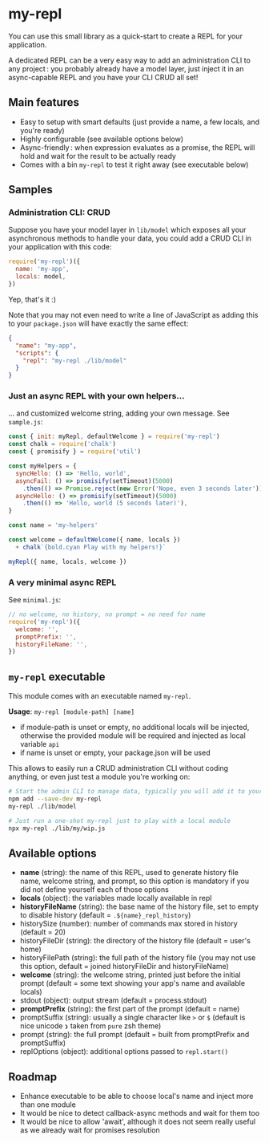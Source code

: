 # my-repl

You can use this small library as a quick-start to create a REPL for your application.

A dedicated REPL can be a very easy way to add an administration CLI to any project : you probably already have a model layer, just inject it in an async-capable REPL and you have your CLI CRUD all set!

## Main features

* Easy to setup with smart defaults (just provide a name, a few locals, and you're ready)
* Highly configurable (see available options below)
* Async-friendly : when expression evaluates as a promise, the REPL will hold and wait for the result to be actually ready
* Comes with a bin `my-repl` to test it right away (see executable below)

## Samples

### Administration CLI: CRUD

Suppose you have your model layer in `lib/model` which exposes all your asynchronous methods to handle your data, you could add a CRUD CLI in your application with this code:

```js
require('my-repl')({
  name: 'my-app',
  locals: model,
})
```

Yep, that's it :)

Note that you may not even need to write a line of JavaScript as adding this to your ``package.json`` will have exactly the same effect:

```json
{
  "name": "my-app",
  "scripts": {
    "repl": "my-repl ./lib/model"
  }
}
```

### Just an async REPL with your own helpers…

… and customized welcome string, adding your own message. See `sample.js`:

```js
const { init: myRepl, defaultWelcome } = require('my-repl')
const chalk = require('chalk')
const { promisify } = require('util')

const myHelpers = {
  syncHello: () => 'Hello, world',
  asyncFail: () => promisify(setTimeout)(5000)
    .then(() => Promise.reject(new Error('Nope, even 3 seconds later'))),
  asyncHello: () => promisify(setTimeout)(5000)
    .then(() => 'Hello, world (5 seconds later)'),
}

const name = 'my-helpers'

const welcome = defaultWelcome({ name, locals })
  + chalk`{bold.cyan Play with my helpers!}`

myRepl({ name, locals, welcome })
```

### A very minimal async REPL

See `minimal.js`:

```js
// no welcome, no history, no prompt = no need for name
require('my-repl')({
  welcome: '',
  promptPrefix: '',
  historyFileName: '',
})
```

## `my-repl` executable

This module comes with an executable named `my-repl`.

**Usage**: `my-repl [module-path] [name]`

- if module-path is unset or empty, no additional locals will be injected, otherwise the provided module will be required and injected as local variable `api`
- if name is unset or empty, your package.json will be used

This allows to easily run a CRUD administration CLI without coding anything, or even just test a module you're working on:

```sh
# Start the admin CLI to manage data, typically you will add it to your package.json:
npm add --save-dev my-repl
my-repl ./lib/model

# Just run a one-shot my-repl just to play with a local module
npx my-repl ./lib/my/wip.js
```

## Available options

* **name** (string): the name of this REPL, used to generate history file name, welcome string, and prompt, so this option is mandatory if you did not define yourself each of those options
* **locals** (object): the variables made locally available in repl
* **historyFileName** (string): the base name of the history file, set to empty to disable history (default = `.${name}_repl_history`)
* historySize (number): number of commands max stored in history (default = 20)
* historyFileDir (string): the directory of the history file (default = user's home)
* historyFilePath (string): the full path of the history file (you may not use this option, default = joined historyFileDir and historyFileName)
* **welcome** (string): the welcome string, printed just before the initial prompt (default = some text showing your app's name and available locals)
* stdout (object): output stream (default = process.stdout)
* **promptPrefix** (string): the first part of the prompt (default = name)
* promptSuffix (string): usually a single character like `>` or `$` (default is nice unicode `❯` taken from `pure` zsh theme)
* prompt (string): the full prompt (default = built from promptPrefix and promptSuffix)
* replOptions (object): additional options passed to `repl.start()`

## Roadmap

* Enhance executable to be able to choose local's name and inject more than one module
* It would be nice to detect callback-async methods and wait for them too
* It would be nice to allow 'await', although it does not seem really useful as we already wait for promises resolution
